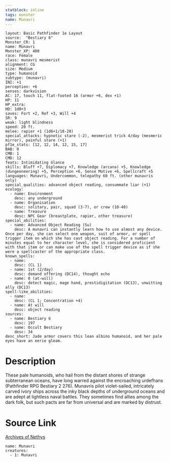 ```yaml
---
statblock: inline
tags: monster
name: Munavri
---
```

```statblock
layout: Basic Pathfinder 1e Layout
source:  "Bestiary 6"
Monster_CR: 1
name: Munavri
Monster_XP: 400
race: Female
class: munavri mesmerist
alignment: CG
size: Medium
type: humanoid
subtype: (munavri)
INI: +1
perception: +6
senses: darkvision
AC: 17, touch 11, flat-footed 16 (armor +6, dex +1)
HP: 11
HP_extra: 
HD: 1d8+3
saves: Fort +2, Ref +3, Will +4
SR: 9
weak: light blindness
speed: 20 ft.
melee: rapier +1 (1d6+1/18-20)
special_attacks: hypnotic stare (-2), mesmerist trick 4/day (mesmeric mirror), painful stare (+1)
pf1e_stats: [12, 12, 14, 12, 15, 17]
BAB: 0
CMB: 1
CMD: 12
feats: Intimidating Glance
skills: Bluff +7, Diplomacy +7, Knowledge (arcana) +5, Knowledge (dungeoneering) +5, Perception +6, Sense Motive +6, Spellcraft +5
languages: Munavri, Undercommon, telepathy 60 ft. (other munavris only)
special_qualities: advanced object reading, consummate liar (+1)
ecology:
  - name: Environment
    desc: any underground
  - name: Organisation
    desc: solitary, pair, squad (3-7), or crew (10-40)
  - name: Treasure
    desc: NPC Gear (breastplate, rapier, other treasure)
special_abilities:
  - name: Advanced Object Reading (Su)
    desc: A munavri can instantly learn how to use almost any device. Once per day, she can select one weapon, suit of armor, or spell trigger item on which she has cast object reading. For a number of minutes equal to her character level, she is considered proficient with that item or can make use of the spell trigger device as if she were a spellcaster of the appropriate class.
known_spells:
  - name:
    desc: (CL 1)
  - name: 1st (2/day)
    desc: demand offering (DC14), thought echo
  - name: 0 (at-will)
    desc: detect magic, mage hand, prestidigitation (DC13), unwitting ally (DC13)
spell-like_abilities:
  - name:
    desc: (CL 1; Concentration +4)
  - name: At will
    desc: object reading
sources:
  - name: Bestiary 6
    desc: 197
  - name: Occult Bestiary
    desc: 34
desc_short: Jade armor covers this lean albino humanoid, and her pale eyes have an eerie gleam.
```
# Description
These pale humanoids, who hail from the distant shores of strange subterranean oceans, have long warred against the encroaching urdefhans (Pathfinder RPG Bestiary 2 276). Munavris pilot violet-sailed, intricately carved ivory ships across the inky black depths of underground oceans and are adept at lightless naval battles. They sometimes find allies among the dark folk, but such pacts are far from universal and are marked by distrust.
# Source Link
[Archives of Nethys](https://aonprd.com/MonsterDisplay.aspx?ItemName=Munavri)
```encounter-table
name: Munavri
creatures:
  - 1: Munavri
```
